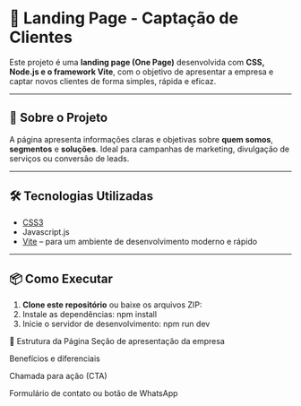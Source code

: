 # 🚀 Landing Page - Captação de Clientes

Este projeto é uma **landing page (One Page)** desenvolvida com **CSS, Node.js e o framework Vite**, com o objetivo de apresentar a empresa e captar novos clientes de forma simples, rápida e eficaz.

---

## 📌 Sobre o Projeto

A página apresenta informações claras e objetivas sobre **quem somos**, **segmentos** e **soluções**. Ideal para campanhas de marketing, divulgação de serviços ou conversão de leads.

---

## 🛠️ Tecnologias Utilizadas

- [CSS3](https://developer.mozilla.org/pt-BR/docs/Web/CSS)
- Javascript.js
- [Vite](https://vitejs.dev/) – para um ambiente de desenvolvimento moderno e rápido

---

## 📦 Como Executar

1. **Clone este repositório** ou baixe os arquivos ZIP:
2. Instale as dependências:
   npm install
4. Inicie o servidor de desenvolvimento:
   npm run dev

🧾 Estrutura da Página
Seção de apresentação da empresa

Benefícios e diferenciais

Chamada para ação (CTA)

Formulário de contato ou botão de WhatsApp

